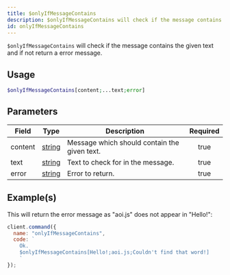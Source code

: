 ```yaml
---
title: $onlyIfMessageContains
description: $onlyIfMessageContains will check if the message contains the given text and if not return a error message.
id: onlyIfMessageContains
---
```


`$onlyIfMessageContains` will check if the message contains the given text and if not return a error message.

## Usage

```php
$onlyIfMessageContains[content;...text;error]
```

## Parameters

| Field   | Type                                                                                              | Description                                  | Required |
| ------- | ------------------------------------------------------------------------------------------------- | -------------------------------------------- | :------: |
| content | [string](https://developer.mozilla.org/en-US/docs/Web/JavaScript/Reference/Global_Objects/String) | Message which should contain the given text. |   true   |
| text    | [string](https://developer.mozilla.org/en-US/docs/Web/JavaScript/Reference/Global_Objects/String) | Text to check for in the message.            |   true   |
| error   | [string](https://developer.mozilla.org/en-US/docs/Web/JavaScript/Reference/Global_Objects/String) | Error to return.                             |   true   |

## Example(s)

This will return the error message as "aoi.js" does not appear in "Hello!":

```javascript
client.command({
  name: "onlyIfMessageContains",
  code: `
    Ok.
    $onlyIfMessageContains[Hello!;aoi.js;Couldn't find that word!]
    `
});
```
